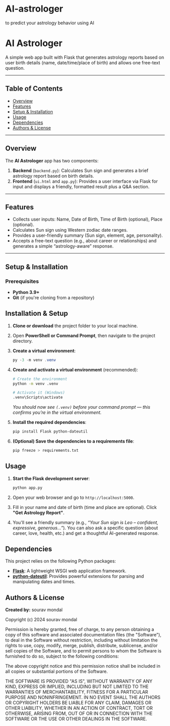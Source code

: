 # AI-astrologer
to predict your astrology behavior using AI 
# AI Astrologer

A simple web app built with Flask that generates astrology reports based on user birth details (name, date/time/place of birth) and allows one free-text question.

---

##  Table of Contents

- [Overview](#overview)  
- [Features](#features)  
- [Setup & Installation](#setup--installation)  
- [Usage](#usage)  
- [Dependencies](#dependencies)  
- [Authors & License](#authors--license)

---

## Overview

The **AI Astrologer** app has two components:

1. **Backend** (`backend.py`): Calculates Sun sign and generates a brief astrology report based on birth details.
2. **Frontend** (`ui.html` and `app.py`): Provides a user interface via Flask for input and displays a friendly, formatted result plus a Q&A section.

---

## Features

- Collects user inputs: Name, Date of Birth, Time of Birth (optional), Place (optional).
- Calculates Sun sign using Western zodiac date ranges.
- Provides a user-friendly summary (Sun sign, element, age, personality).
- Accepts a free-text question (e.g., about career or relationships) and generates a simple “astrology-aware” response.

---

## Setup & Installation

### Prerequisites

- **Python 3.9+**
- **Git** (if you're cloning from a repository)

## Installation & Setup

1. **Clone or download** the project folder to your local machine.

2. Open **PowerShell or Command Prompt**, then navigate to the project directory.

3. **Create a virtual environment**:
   ```powershell
   py -3 -m venv .venv

4.  **Create and activate a virtual environment** (recommended):
    ```bash
    # Create the environment
    python -m venv .venv

    # Activate it (Windows)
    .venv\Scripts\activate
    ```
    *You should now see `(.venv)` before your command prompt — this confirms you’re in the virtual environment.*

5.  **Install the required dependencies**:
    ```bash
    pip install Flask python-dateutil
    ```

6.  **(Optional) Save the dependencies to a requirements file**:
    ```bash
    pip freeze > requirements.txt
    ```

## Usage

1.  **Start the Flask development server**:
    ```bash
    python app.py
    ```

2.  Open your web browser and go to `http://localhost:5000`.

3.  Fill in your name and date of birth (time and place are optional). Click **"Get Astrology Report"**.

4.  You'll see a friendly summary (e.g., *“Your Sun sign is Leo – confident, expressive, generous…”*). You can also ask a specific question (about career, love, health, etc.) and get a thoughtful AI-generated response.

## Dependencies

This project relies on the following Python packages:
*   **[Flask](https://flask.palletsprojects.com/)**: A lightweight WSGI web application framework.
*   **[python-dateutil](https://pypi.org/project/python-dateutil/)**: Provides powerful extensions for parsing and manipulating dates and times.

## Authors & License
**Created by:** sourav mondal


Copyright (c) 2024 sourav mondal

Permission is hereby granted, free of charge, to any person obtaining a copy
of this software and associated documentation files (the "Software"), to deal
in the Software without restriction, including without limitation the rights
to use, copy, modify, merge, publish, distribute, sublicense, and/or sell
copies of the Software, and to permit persons to whom the Software is
furnished to do so, subject to the following conditions:

The above copyright notice and this permission notice shall be included in all
copies or substantial portions of the Software.

THE SOFTWARE IS PROVIDED "AS IS", WITHOUT WARRANTY OF ANY KIND, EXPRESS OR
IMPLIED, INCLUDING BUT NOT LIMITED TO THE WARRANTIES OF MERCHANTABILITY,
FITNESS FOR A PARTICULAR PURPOSE AND NONINFRINGEMENT. IN NO EVENT SHALL THE
AUTHORS OR COPYRIGHT HOLDERS BE LIABLE FOR ANY CLAIM, DAMAGES OR OTHER
LIABILITY, WHETHER IN AN ACTION OF CONTRACT, TORT OR OTHERWISE, ARISING FROM,
OUT OF OR IN CONNECTION WITH THE SOFTWARE OR THE USE OR OTHER DEALINGS IN THE
SOFTWARE.
